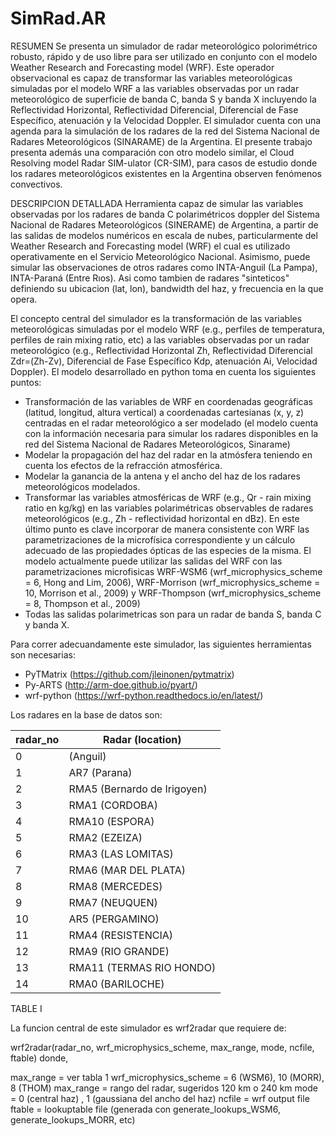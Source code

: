 # SimRad.AR


RESUMEN
Se presenta un simulador de radar meteorológico polorimétrico robusto, rápido y de uso libre para ser utilizado en conjunto con el modelo Weather Research and Forecasting model (WRF). Este operador observacional es capaz de transformar las variables meteorológicas simuladas por el modelo WRF a las variables observadas por un radar meteorológico de superficie de banda C, banda S y banda X incluyendo la Reflectividad Horizontal, Reflectividad Diferencial, Diferencial de Fase Específico, atenuación y la Velocidad Doppler. El simulador cuenta con una agenda para la simulación de los radares de la red del Sistema Nacional de Radares Meteorológicos (SINARAME) de la Argentina. El presente trabajo presenta además una comparación con otro modelo similar, el Cloud Resolving model Radar SIM-ulator (CR-SIM), para casos de estudio donde los radares meteorológicos existentes en la Argentina observen fenómenos convectivos. 

DESCRIPCION DETALLADA
Herramienta capaz de simular las variables observadas por los radares de banda C polarimétricos doppler del Sistema Nacional de Radares Meteorológicos (SINERAME) de Argentina, a partir de las salidas de modelos numéricos en escala de nubes, particularmente del Weather Research and Forecasting model (WRF) el cual es utilizado operativamente en el Servicio Meteorológico Nacional. Asimismo, puede simular las observaciones de otros radares como INTA-Anguil (La Pampa), INTA-Paraná (Entre Rıos). Asi como tambien de radares "sinteticos" definiendo su ubicacion (lat, lon), bandwidth del haz, y frecuencia en la que opera. 

El concepto central del simulador es la transformación de las variables meteorológicas simuladas por el modelo WRF (e.g., perfiles de temperatura, perfiles de rain mixing ratio, etc) a las variables observadas por un radar meteorológico (e.g., Reflectividad Horizontal Zh, Reflectividad Diferencial Zdr=(Zh-Zv), Diferencial de Fase Específico Kdp, atenuación Ai, Velocidad Doppler). El modelo desarrollado en python toma en cuenta los siguientes puntos:
* Transformación de las variables de WRF en coordenadas geográficas (latitud, longitud, altura vertical) a coordenadas cartesianas (x, y, z) centradas en el radar meteorológico a ser modelado (el modelo cuenta con la información necesaria para simular los radares disponibles en la red del Sistema Nacional de Radares Meteorológicos, Sinarame)
* Modelar la propagación del haz del radar en la atmósfera teniendo en cuenta los efectos de la refracción atmosférica.
* Modelar la ganancia de la antena y el ancho del haz de los radares meteorológicos modelados.
* Transformar las variables atmosféricas de WRF (e.g., Qr - rain mixing ratio en kg/kg) en las variables polarimétricas observables de radares meteorológicos (e.g., Zh - reflectividad horizontal en dBz). En este último punto es clave incorporar de manera consistente con WRF las parametrizaciones de la microfísica correspondiente y un cálculo adecuado de las propiedades ópticas de las especies de la misma. El modelo actualmente puede utilizar las salidas del WRF con las parametrizaciones microfisicas WRF-WSM6 (wrf_microphysics_scheme = 6, Hong and Lim, 2006), WRF-Morrison (wrf_microphysics_scheme = 10, Morrison et al., 2009) y WRF-Thompson (wrf_microphysics_scheme = 8, Thompson et al., 2009) 
* Todas las salidas polarimetricas son para un radar de banda S, banda C y banda X.

Para correr adecuandamente este simulador, las siguientes herramientas son necesarias: 
* PyTMatrix (https://github.com/jleinonen/pytmatrix) 
* Py-ARTS (http://arm-doe.github.io/pyart/)
* wrf-python (https://wrf-python.readthedocs.io/en/latest/) 


Los radares en la base de datos son: 

| radar_no  | Radar  (location) |
| ------------- | ----------------- | 
|  0 |     (Anguil)  |
|  1 | AR7 (Parana)    |
|  2 | RMA5 (Bernardo de Irigoyen)  |
|  3 | RMA1 (CORDOBA)   |
|  4 | RMA10 (ESPORA)  |
|  5 | RMA2 (EZEIZA)  |
|  6 | RMA3 (LAS LOMITAS)  |
|  7 | RMA6 (MAR DEL PLATA)  |
|  8 | RMA8 (MERCEDES)  |
|  9 | RMA7 (NEUQUEN)  |
|  10 | AR5 (PERGAMINO)   |
|  11 | RMA4 (RESISTENCIA)  |
|  12 | RMA9 (RIO GRANDE)  |
|  13 | RMA11 (TERMAS RIO HONDO)  |
|  14 | RMA0 (BARILOCHE)  |
TABLE I

La funcion central de este simulador es wrf2radar que requiere de:

wrf2radar(radar_no, wrf_microphysics_scheme, max_range, mode, ncfile, ftable) donde, 

max_range               = ver tabla 1 
wrf_microphysics_scheme = 6 (WSM6), 10 (MORR), 8 (THOM)
max_range               = rango del radar, sugeridos 120 km o 240 km
mode                    = 0 (central haz) , 1 (gaussiana del ancho del haz)
ncfile                  = wrf output file
ftable                  = lookuptable file (generada con generate_lookups_WSM6, generate_lookups_MORR, etc)
